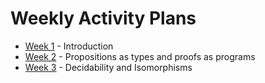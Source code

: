 # Weekly Activity Plans

 * [Week 1](files/week1.md) - Introduction
 * [Week 2](files/week2.md) - Propositions as types and proofs as programs
 * [Week 3](files/week3.md) - Decidability and Isomorphisms
